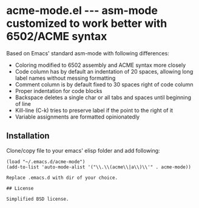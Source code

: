 # acme-mode.el --- asm-mode customized to work better with 6502/ACME syntax

Based on Emacs' standard asm-mode with following differences:

  * Coloring modified to 6502 assembly and ACME syntax more closely
  * Code column has by default an indentation of 20 spaces, allowing long label names without messing formatting
  * Comment column is by default fixed to 30 spaces right of code column
  * Proper indentation for code blocks
  * Backspace deletes a single char or all tabs and spaces until beginning of line
  * Kill-line (C-k) tries to preserve label if the point to the right of it
  * Variable assignments are formatted opinionatedly

## Installation

Clone/copy file to your emacs' elisp folder and add following:

```
(load "~/.emacs.d/acme-mode")
(add-to-list 'auto-mode-alist '("\\.\\(acme\\|a\\)\\'" . acme-mode))

Replace .emacs.d with dir of your choice.

## License

Simplified BSD license.


